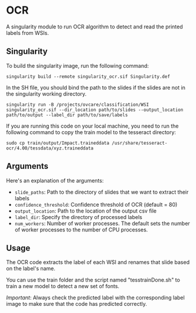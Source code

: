 # OCR
A singularity module to run OCR algorithm to detect and read the printed labels from WSIs.
## Singularity
To build the singularity image, run the following command:

```
singularity build --remote singularity_ocr.sif Singularity.def
```

In the SH file, you should bind the path to the slides if the slides are not in the singularity working directory.

```
singularity run -B /projects/ovcare/classification/WSI singularity_ocr.sif --dir_location path/to/slides --output_location path/to/output --label_dir path/to/save/labels
```

If you are running this code on your local machine, you need to run the following command to copy the train model to the tesseract directory:

```
sudo cp train/output/Impact.traineddata /usr/share/tesseract-ocr/4.00/tessdata/xyz.traineddata
```

## Arguments
Here's an explanation of the arguments:

- `slide_paths`: Path to the directory of slides that we want to extract their labels
- `confidence_threshold`: Confidence threshold of OCR (default = 80)
- `output_location`: Path to the location of the output csv file
- `label_dir`: Specify the directory of processed labels
- `num_workers`: Number of worker processes. The default sets the number of worker processes to the number of CPU processes.

## Usage

The OCR code extracts the label of each WSI and renames that slide based on the label's name.

You can use the train folder and the script named "tesstrainDone.sh" to train a new model to detect a new set of fonts.

*Important*: Always check the predicted label with the corresponding label image to make sure that the code has predicted correctly.
